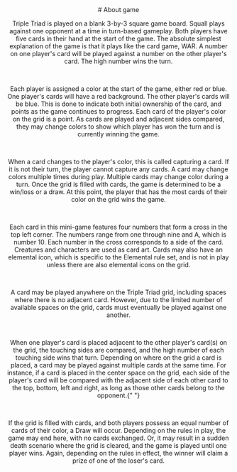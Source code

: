   <div align='center'> 
  # About game
      <p>
        Triple Triad is played on a blank 3-by-3 square game board. Squall plays
        against one opponent at a time in turn-based gameplay. Both players have
        five cards in their hand at the start of the game. The absolute simplest
        explanation of the game is that it plays like the card game, WAR. A
        number on one player's card will be played against a number on the other
        player's card. The high number wins the turn.
      </p>
      <br />
      <p>
        Each player is assigned a color at the start of the game, either red or
        blue. One player's cards will have a red background. The other player's
        cards will be blue. This is done to indicate both initial ownership of
        the card, and points as the game continues to progress. Each card of the
        player's color on the grid is a point. As cards are played and adjacent
        sides compared, they may change colors to show which player has won the
        turn and is currently winning the game.
      </p>
      <br />
      <p>
        When a card changes to the player's color, this is called capturing a
        card. If it is not their turn, the player cannot capture any cards. A
        card may change colors multiple times during play. Multiple cards may
        change color during a turn. Once the grid is filled with cards, the game
        is determined to be a win/loss or a draw. At this point, the player that
        has the most cards of their color on the grid wins the game.
      </p>
      <br />
      <p>
        Each card in this mini-game features four numbers that form a cross in
        the top left corner. The numbers range from one through nine and A,
        which is number 10. Each number in the cross corresponds to a side of
        the card. Creatures and characters are used as card art. Cards may also
        have an elemental icon, which is specific to the Elemental rule set, and
        is not in play unless there are also elemental icons on the grid.
      </p>
      <br />
      <p>
        A card may be played anywhere on the Triple Triad grid, including spaces
        where there is no adjacent card. However, due to the limited number of
        available spaces on the grid, cards must eventually be played against
        one another.
      </p>
      <br />
      <p>
        When one player's card is placed adjacent to the other player's card(s)
        on the grid, the touching sides are compared, and the high number of
        each touching side wins that turn. Depending on where on the grid a card
        is placed, a card may be played against multiple cards at the same time.
        For instance, if a card is placed in the center space on the grid, each
        side of the player's card will be compared with the adjacent side of
        each other card to the top, bottom, left and right, as long as those
        other cards belong to the opponent.{" "}
      </p>
      <br />
      <p>
        If the grid is filled with cards, and both players possess an equal
        number of cards of their color, a Draw will occur. Depending on the
        rules in play, the game may end here, with no cards exchanged. Or, it
        may result in a sudden death scenario where the grid is cleared, and the
        game is played until one player wins. Again, depending on the rules in
        effect, the winner will claim a prize of one of the loser's card.
      </p>

  </div>
